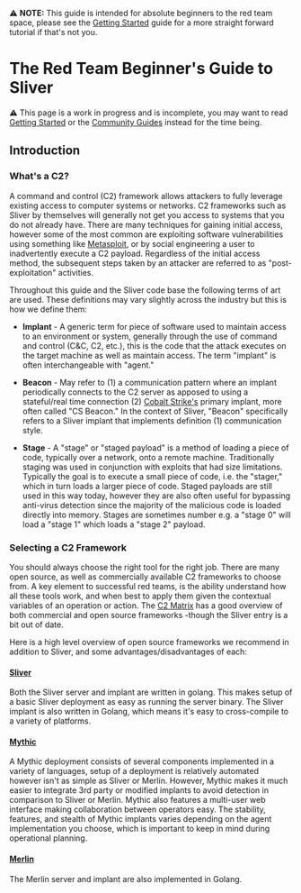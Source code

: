 ⚠️ __NOTE:__ This guide is intended for absolute beginners to the red team space, please see the [Getting Started](https://github.com/BishopFox/sliver/wiki/Getting-Started) guide for a more straight forward tutorial if that's not you. 

# The Red Team Beginner's Guide to Sliver

⚠️ This page is a work in progress and is incomplete, you may want to read [Getting Started](https://github.com/BishopFox/sliver/wiki/Getting-Started) or the [Community Guides](https://github.com/BishopFox/sliver/wiki/Community-Guides) instead for the time being.

## Introduction

### What's a C2?

A command and control (C2) framework allows attackers to fully leverage existing access to computer systems or networks. C2 frameworks such as Sliver by themselves will generally not get you access to systems that you do not already have. There are many techniques for gaining initial access, however some of the most common are exploiting software vulnerabilities using something like [Metasploit](https://www.metasploit.com/), or by social engineering a user to inadvertently execute a C2 payload. Regardless of the initial access method, the subsequent steps taken by an attacker are referred to as "post-exploitation" activities.

Throughout this guide and the Sliver code base the following terms of art are used. These definitions may vary slightly across the industry but this is how we define them:

* __Implant__ - A generic term for piece of software used to maintain access to an environment or system, generally through the use of command and control (C&C, C2, etc.), this is the code that the attack executes on the target machine as well as maintain access. The term "implant" is often interchangeable with "agent."

* __Beacon__ - May refer to (1) a communication pattern where an implant periodically connects to the C2 server as apposed to using a stateful/real time connection (2) [Cobalt Strike's](https://www.cobaltstrike.com/) primary implant, more often called "CS Beacon." In the context of Sliver, "Beacon" specifically refers to a Sliver implant that implements definition (1) communication style.

* __Stage__ - A "stage" or "staged payload" is a method of loading a piece of code, typically over a network, onto a remote machine. Traditionally staging was used in conjunction with exploits that had size limitations. Typically the goal is to execute a small piece of code, i.e. the "stager," which in turn loads a larger piece of code. Staged payloads are still used in this way today, however they are also often useful for bypassing anti-virus detection since the majority of the malicious code is loaded directly into memory. Stages are sometimes number e.g. a "stage 0" will load a "stage 1" which loads a "stage 2" payload.

### Selecting a C2 Framework

You should always choose the right tool for the right job. There are many open source, as well as commercially available C2 frameworks to choose from. A key element to successful red teams, is the ability understand how all these tools work, and when best to apply them given the contextual variables of an operation or action. The [C2 Matrix](https://www.thec2matrix.com/) has a good overview of both commercial and open source frameworks -though the Sliver entry is a bit out of date.

Here is a high level overview of open source frameworks we recommend in addition to Sliver, and some advantages/disadvantages of each:

#### [Sliver](https://github.com/BishopFox/sliver)

Both the Sliver server and implant are written in golang. This makes setup of a basic Sliver deployment as easy as running the server binary. The Sliver implant is also written in Golang, which means it's easy to cross-compile to a variety of platforms. 

#### [Mythic](https://github.com/its-a-feature/Mythic)

A Mythic deployment consists of several components implemented in a variety of languages, setup of a deployment is relatively automated however isn't as simple as Sliver or Merlin. However, Mythic makes it much easier to integrate 3rd party or modified implants to avoid detection in comparison to Sliver or Merlin. Mythic also features a multi-user web interface making collaboration between operators easy. The stability, features, and stealth of Mythic implants varies depending on the agent implementation you choose, which is important to keep in mind during operational planning. 

#### [Merlin](https://github.com/Ne0nd0g/merlin)

The Merlin server and implant are also implemented in Golang.


